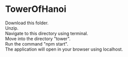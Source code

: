 # TowerOfHanoi

Download this folder.</br>
Unzip.</br>
Navigate to this directory using terminal.</br>
Move into the directory "tower".</br>
Run the command "npm start".</br>
The application will open in your browser using localhost.</br>
